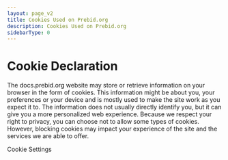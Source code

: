 ```yaml
---
layout: page_v2
title: Cookies Used on Prebid.org
description: Cookies Used on Prebid.org
sidebarType: 0
---
```


# Cookie Declaration

The docs.prebid.org website may store or retrieve information on your browser in the form of cookies. This information might be about you, your preferences or your device and is mostly used to make the site work as you expect it to. The information does not usually directly identify you, but it can give you a more personalized web experience. Because we respect your right to privacy, you can choose not to allow some types of cookies. However, blocking cookies may impact your experience of the site and the services we are able to offer.

<!-- OneTrust Cookies Settings button start -->
<a class="optanon-show-settings">Cookie Settings</a>
<!-- OneTrust Cookies Settings button end -->


<!-- OneTrust Cookies List start -->
<div id="optanon-cookie-policy"></div>
<!-- OneTrust Cookies List end -->
